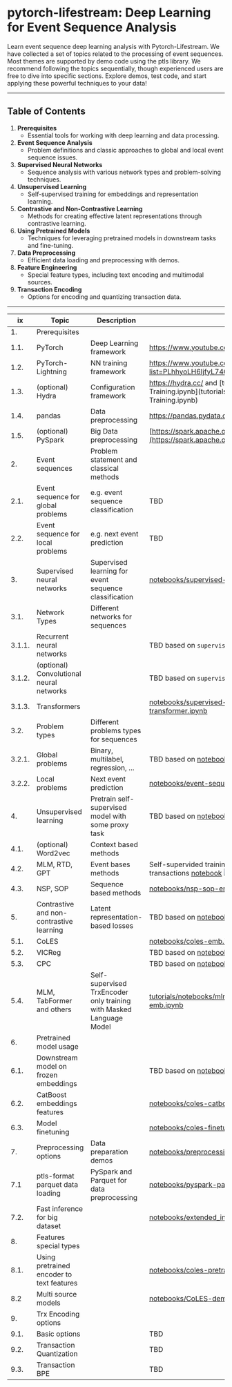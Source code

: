 # pytorch-lifestream: Deep Learning for Event Sequence Analysis

Learn event sequence deep learning analysis with Pytorch-Lifestream.
We have collected a set of topics related to the processing of event sequences. Most themes are supported by demo code using the ptls library. We recommend following the topics sequentially, though experienced users are free to dive into specific sections. Explore demos, test code, and start applying these powerful techniques to your data!

---

## Table of Contents

1. **Prerequisites**  
   - Essential tools for working with deep learning and data processing.
2. **Event Sequence Analysis**  
   - Problem definitions and classic approaches to global and local event sequence issues.
3. **Supervised Neural Networks**  
   - Sequence analysis with various network types and problem-solving techniques.
4. **Unsupervised Learning**  
   - Self-supervised training for embeddings and representation learning.
5. **Contrastive and Non-Contrastive Learning**  
   - Methods for creating effective latent representations through contrastive learning.
6. **Using Pretrained Models**  
   - Techniques for leveraging pretrained models in downstream tasks and fine-tuning.
7. **Data Preprocessing**  
   - Efficient data loading and preprocessing with demos.
8. **Feature Engineering**  
   - Special feature types, including text encoding and multimodal sources.
9. **Transaction Encoding**  
   - Options for encoding and quantizing transaction data.

---

| ix     | Topic                                     | Description                                                         | Tutorial                                                                                                                                                                                                                                                                                                                    |     |
| ------ | ----------------------------------------- | ------------------------------------------------------------------- | --------------------------------------------------------------------------------------------------------------------------------------------------------------------------------------------------------------------------------------------------------------------------------------------------------------------------- | --- |
| 1.     | Prerequisites                             |                                                                     |                                                                                                                                                                                                                                                                                                                             |     |
| 1.1.   | PyTorch                                   | Deep Learning framework                                             | https://www.youtube.com/watch?v=Z_ikDlimN6A                                                                                                                                                                                                                                                                                 |     |
| 1.2.   | PyTorch-Lightning                         | NN training framework                                               | https://www.youtube.com/playlist?list=PLhhyoLH6IjfyL740PTuXef4TstxAK6nGP                                                                                                                                                                                                                                                    |     |
| 1.3.   | (optional) Hydra                          | Configuration framework                                             | https://hydra.cc/ and [tutorials/notebooks/Hydra CoLES Training.ipynb](tutorials/notebooks/Hydra CoLES Training.ipynb)                                                                                                                                                                                                                                  |     |
| 1.4.   | pandas                                    | Data preprocessing                                                  | https://pandas.pydata.org/                                                                                                                                                                                                                                                                                                  |     |
| 1.5.   | (optional) PySpark                        | Big Data preprocessing                                              | [https://spark.apache.org/](https://spark.apache.org/docs/latest/api/python/index.html)                                                                                                                                                                                                                                     |     |
| 2.     | Event sequences                           | Problem statement and classical methods                             |                                                                                                                                                                                                                                                                                                                             |     |
| 2.1.   | Event sequence for global problems        | e.g. event sequence classification                                  | TBD                                                                                                                                                                                                                                                                                                                         |     |
| 2.2.   | Event sequence for local problems         | e.g. next event prediction                                          | TBD                                                                                                                                                                                                                                                                                                                         |     |
| 3.     | Supervised neural networks                | Supervised learning for event sequence classification               | [notebooks/supervised-sequence-to-target.ipynb](notebooks/su3ervised-sequence-to-target.ipynb)                                                                                                                                                                                                                                      |     |
| 3.1.   | Network Types                             | Different networks for sequences                                    |                                                                                                                                                                                                                                                                                                                             |     |
| 3.1.1. | Recurrent neural networks                 |                                                                     | TBD based on `supervised-sequence-to-target.ipynb`                                                                                                                                                                                                                                                                          |     |
| 3.1.2. | (optional) Convolutional neural networks  |                                                                     | TBD based on `supervised-sequence-to-target.ipynb`                                                                                                                                                                                                                                                                          |     |
| 3.1.3. | Transformers                              |                                                                     | [notebooks/supervised-sequence-to-target-transformer.ipynb](notebooks/supervised-sequence-to-target-transformer.ipynb)                                                                                                                                                                                                                |     |
| 3.2.   | Problem types                             | Different problems types for sequences                              |                                                                                                                                                                                                                                                                                                                             |     |
| 3.2.1. | Global problems                           | Binary, multilabel, regression, ...                                 | TBD based on [notebooks/multilabel-classification.ipynb](notebooks/multilabel-classification.ipynb)                                                                                                                                                                                                                                   |     |
| 3.2.2. | Local problems                            | Next event prediction                                               | [notebooks/event-sequence-local-embeddings.ipynb](notebooks/event-sequence-local-embeddings.ipynb)                                                                                                                                                                                                                                    |     |
| 4.     | Unsupervised learning                     | Pretrain self-supervised model with some proxy task                 | TBD based on [notebooks/coles-emb.ipynb](notebooks/coles-emb.ipynb)  [![O4en In Colab](https://colab.research.google.com/assets/colab-badge.svg)](https://colab.research.google.com/github/tsebaka/pytorch-lifestream/blob/ptls-readme/tutorials/notebooks/event-sequence-local-embeddings.ipynb/tsebaka/pytorch-lifestream/blob/ptls-readme/tutorials/notebooks/coles-emb.ipynb)                                                                              |     |
| 4.1.   | (optional) Word2vec                       | Context based methods                                               |                                                                                                                                                                                                                                                                                                                             |     |
| 4.2.   | MLM, RTD, GPT                             | Event bases methods                                                 | Self-supervided training and embeddings for clients' transactions [notebook](event-sequence-local-embeddings.ipynb) [![Open In Colab](https://colab.research.google.com/assets/colab-badge.svg)](https://colab.research.google.com/github/tsebaka/pytorch-lifestream/blob/ptls-readme/tutorials/notebooks/event-sequence-local-embeddings.ipynb) |     |
| 4.3.   | NSP, SOP                                  | Sequence based methods                                              | [notebooks/nsp-sop-emb.ipynb](notebooks/nsp-sop-emb.ipynb)                                                                                                                                                                                                                                                                            |     |
| 5.     | Contrastive and non-contrastive learning  | Latent representation-based losses                                  | TBD based on [notebooks/coles-emb.ipynb](notebooks/coles-emb.ipynb)                                                                                                                                                                                                                                                                 |     |
| 5.1.   | CoLES                                     |                                                                     | [notebooks/coles-emb.ipynb](notebooks/coles-emb.ipynb)                                                                                                                                                                                                                                                                              |     |
| 5.2.   | VICReg                                    |                                                                     | TBD based on [notebooks/coles-emb.ipynb](notebooks/coles-emb.ipynb)                                                                                                                                                                                                                                                                 |     |
| 5.3.   | CPC                                       |                                                                     | TBD based on [notebooks/coles-emb.ipynb](notebooks/coles-emb.ipynb)                                                                                                                                                                                                                                                                 |     |
| 5.4.   | MLM, TabFormer and others                 | Self-supervised TrxEncoder only training with Masked Language Model | [tutorials/notebooks/mlm-emb.ipynb](notebooks/mlm-emb.ipynb) [notebooks/tabformer-emb.ipynb](demo/tabformer-emb.ipynb)                                                                                                                                                                                                                             |     |
| 6.     | Pretrained model usage                    |                                                                     |                                                                                                                                                                                                                                                                                                                             |     |
| 6.1.   | Downstream model on frozen embeddings     |                                                                     | TBD based on [notebooks/coles-emb.ipynb](notebooks/coles-emb.ipynb)                                                                                                                                                                                                                                                                 |     |
| 6.2.   | CatBoost embeddings features              |                                                                     | [notebooks/coles-catboost.ipynb](notebooks/coles-catboost.ipynb)                                                                                                                                                                                                                                                                      |     |
| 6.3.   | Model finetuning                          |                                                                     | [notebooks/coles-finetune.ipynb](notebooks/coles-finetune.ipynb)                                                                                                                                                                                                                                                                    |     |
| 7.     | Preprocessing options                     | Data preparation demos                                              | [notebooks/preprocessing-demo.ipynb](notebooks/preprocessing-demo.ipynb)                                                                                                                                                                                                                                                              |     |
| 7.1    | ptls-format parquet data loading          | PySpark and Parquet for data preprocessing                          | [notebooks/pyspark-parquet.ipynb](notebooks/pyspark-parquet.ipynb)                                                                                                                                                                                                                                                                    |     |
| 7.2.   | Fast inference for big dataset            |                                                                     | [notebooks/extended_inference.ipynb](notebooks/extended_inference.ipynb)                                                                                                                                                                                                                                                              |     |
| 8.     | Features special types                    |                                                                     |                                                                                                                                                                                                                                                                                                                             |     |
| 8.1.   | Using pretrained encoder to text features |                                                                     | [notebooks/coles-pretrained-embeddings.ipynb](notebooks/coles-pretrained-embeddings.ipynb)                                                                                                                                                                                                                                            |     |
| 8.2    | Multi source models                       |                                                                     | [notebooks/CoLES-demo-multimodal-unsupervised.ipynb](notebooks/CoLES-demo-multimodal-unsupervised.ipynb)                                                                                                                                                                                                                              |     |
| 9.     | Trx Encoding options                      |                                                                     |                                                                                                                                                                                                                                                                                                                             |     |
| 9.1.   | Basic options                             |                                                                     | TBD                                                                                                                                                                                                                                                                                                                         |     |
| 9.2.   | Transaction Quantization                  |                                                                     | TBD                                                                                                                                                                                                                                                                                                                         |     |
| 9.3.   | Transaction BPE                           |                                                                     | TBD                                                                                                                                                                                                                                                                                                                         |     |
